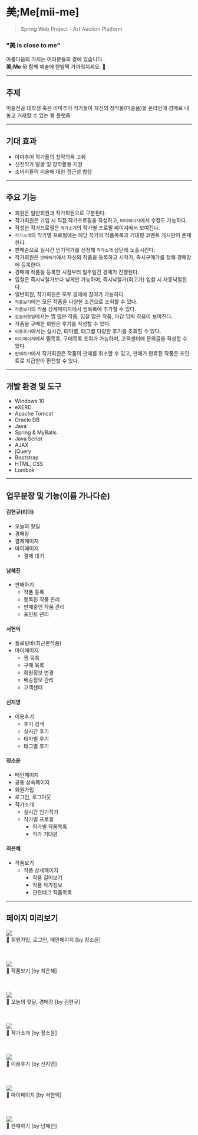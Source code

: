美;Me[mii-me]
=============
>Spring Web Project - Art Auction Platform
### "美 is close to me"
아름다움의 가치는 여러분들의 곁에 있습니다.<br>
**美;Me** 와 함께 예술에 한발짝 가까워지세요. 🎨

---

## 주제
미술전공 대학생 혹은 아마추어 작가들이 자신의 창작물(미술품)을 온라인에 경매로 내놓고 거래할 수 있는 웹 플랫폼

---

## 기대 효과
* 아마추어 작가들의 창작의욕 고취
* 신진작가 발굴 및 창작활동 지원
* 소비자들의 미술에 대한 접근성 향상

---

## 주요 기능
* 회원은 일반회원과 작가회원으로 구분된다.
* 작가회원은 가입 시 직접 작가프로필을 작성하고, `마이페이지`에서 수정도 가능하다.
* 작성한 작가프로필은 `작가소개`의 작가별 프로필 페이지에서 보여진다.
* `작가소개`의 작가별 프로필에는 해당 작가의 작품목록과 기대평 코멘트 게시판이 존재한다.
* 판매순으로 실시간 인기작가를 선정해 `작가소개` 상단에 노출시킨다.
* 작가회원은 `판매하기`에서 자신의 작품을 등록하고 시작가, 즉시구매가를 정해 경매장에 등록한다.
* 경매에 작품을 등록한 시점부터 일주일간 경매가 진행된다.
* 입찰은 즉시낙찰가보다 낮게만 가능하며, 즉시낙찰가(최고가) 입찰 시 자동낙찰된다.
* 일반회원, 작가회원은 모두 경매에 참여가 가능하다.
* `작품보기`에는 모든 작품을 다양한 조건으로 조회할 수 있다.
* `작품보기`의 작품 상세페이지에서 찜목록에 추가할 수 있다.
* `오늘의핫딜`에서는 찜 많은 작품, 입찰 많은 작품, 마감 임박 작품이 보여진다.
* 작품을 구매한 회원은 후기를 작성할 수 있다.
* `이용후기`에서는 실시간, 테마별, 태그별 다양한 후기를 조회할 수 있다.
* `마이페이지`에서 찜목록, 구매목록 조회가 가능하며, 고객센터에 문의글을 작성할 수 있다.
* `판매하기`에서 작가회원은 작품의 판매를 취소할 수 있고, 판매가 완료된 작품은 포인트로 지급받아 환전할 수 있다.

---

## 개발 환경 및 도구
* Windows 10
* eXERD
* Apache Tomcat
* Oracle DB
* Java
* Spring & MyBatis
* Java Script
* AJAX
* jQuery
* Bootstrap
* HTML, CSS
* Lombok

---

## 업무분장 및 기능(이름 가나다순)

#### 김현규(리더)
- 오늘의 핫딜
- 경매장
- 결제페이지
- 마이페이지
  - 결제 대기
 
#### 남혜진
- 판매하기
  - 작품 등록
  - 등록된 작품 관리
  - 판매중인 작품 관리
  - 포인트 관리

#### 서현익
- 플로팅바(최근본작품)
- 마이페이지
  - 찜 목록
  - 구매 목록
  - 회원정보 변경
  - 배송정보 관리
  - 고객센터

#### 신지영
- 이용후기
  - 후기 검색
  - 실시간 후기
  - 테마별 후기
  - 태그별 후기
 
#### 정소윤
- 메인페이지
- 공통 상속페이지
- 회원가입
- 로그인, 로그아웃
- 작가소개
  - 실시간 인기작가
  - 작가별 프로필
    - 작가별 작품목록
    - 작가 기대평

#### 최은혜
- 작품보기
  - 작품 상세페이지
    - 작품 걸어보기
    - 작품 작가정보
    - 관련태그 작품목록

---

## 페이지 미리보기

<img src="https://user-images.githubusercontent.com/80728433/113713680-9508db80-9722-11eb-97cf-25041eb8ff00.gif"></img><br/>
🔼 회원가입, 로그인, 메인페이지 [by 정소윤]
<br/><br/><br/>

<img src="https://user-images.githubusercontent.com/80728433/113713689-96d29f00-9722-11eb-9456-5c98a1f19e52.gif"></img><br/>
🔼 작품보기 [by 최은혜]
<br/><br/><br/>

<img src="https://user-images.githubusercontent.com/80728433/113713701-9a662600-9722-11eb-8a2e-1a1b89b86119.gif"></img><br/>
🔼 오늘의 핫딜, 경매장 [by 김현규]
<br/><br/><br/>

<img src="https://user-images.githubusercontent.com/80728433/113713706-9b975300-9722-11eb-896b-4c65ff2b8c39.gif"></img><br/>
🔼 작가소개 [by 정소윤]
<br/><br/><br/>

<img src="https://user-images.githubusercontent.com/80728433/113713728-a05c0700-9722-11eb-9f7e-bc804bc46961.gif"></img><br/>
🔼 이용후기 [by 신지영]
<br/><br/><br/>

<img src="https://user-images.githubusercontent.com/80728433/113713752-a651e800-9722-11eb-8cf6-1ccdb3b11a55.gif"></img><br/>
🔼 마이페이지 [by 서현익]
<br/><br/><br/>

<img src="https://user-images.githubusercontent.com/80728433/113713758-a7831500-9722-11eb-9d38-1ac9f734f728.gif"></img><br/>
🔼 판매하기 [by 남혜진]
<br/><br/><br/>
